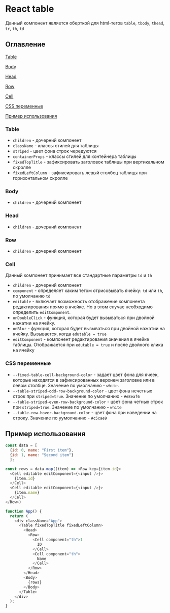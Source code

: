 # React table

Данный компонент является оберткой для html-тегов `table`, `tbody`, `thead`, `tr`, `th`, `td`

## Оглавление

[Table](#Table)

[Body](#Body)

[Head](#Head)

[Row](#Row)

[Cell](#Cell)

[CSS переменные](#CSS_переменные)

[Пример использования](#Пример_использования)

### <a name="Table">Table</a>

- `children` - дочерний компонент
- `className` - классы стилей для таблицы
- `striped` - цвет фона строк чередуются
- `containerProps` - классы стилей для контейнера таблицы
- `fixedTopTitle` - зафиксировать заголовок таблицы при вертикальном скролле
- `fixedLeftColumn` - зафиксировать левый столбец таблицы при горизонтальном скролле

### <a name="Body">Body</a>

- `children` - дочерний компонент

### <a name="Head">Head</a>

- `children` - дочерний компонент

### <a name="Row">Row</a>

- `children` - дочерний компонент

### <a name="Cell">Cell</a>

Данный компонент принимает все стандартные параметры `td` и `th`

- `children` - дочерний компонент
- `component` - определяет каким тегом отрисовывать ячейку: `td` или `th`, по умолчанию `td`
- `editable` - включает возможность отображение компонента редактирования прямо в ячейке. Но в этом случае необходимо определить `editComponent`.
- `onDoubleClick` - функция, которая будет вызываться при двойной нажатии на ячейку.
- `onBlur` - функция, которая будет вызываться при двойной нажатии на ячейку. Вызывается, когда `edutable = true`
- `editComponent` - компонент редактирования значения в ячейке таблицы. Отображается при `edutable = true` и после двойного клика на ячейку

### <a name="CSS_переменные">CSS переменные</a>

- `--fixed-table-cell-background-color` - задает цвет фона для ячеек, которые находятся в зафиксированных верхнем заголовке или в левом столбце. Значение по умолчанию - `white`.
- `--table-striped-odd-row-background-color` - цвет фона нечетных строк при `striped=true`. Значение по умолчанию - `#e8eaf6`
- `--table-striped-even-row-background-color` - цвет фона четных строк при `striped=true`. Значение по умолчанию - `white`
- `--table-row-hover-background-color` - цвет фона при наведении на строку. Значение по уумолчанию - `#c5cae9`

## <a name="Пример_использования">Пример использования</a>

```js
const data = [
  {id: 0, name: "First item"},
  {id: 1, name: "Second item"}
  ];

const rows = data.map((item) => <Row key={item.id}>
  <Cell editable editComponent={<input />}>
    {item.id}
  </Cell>
  <Cell editable editComponent={<input />}>
    {item.name}
  </Cell>
</Row>)

function App() {
  return (
    <div className="App">
      <Table fixedTopTitle fixedLeftColumn>
        <Head>
          <Row>
            <Cell component="th">1
              ID
            </Cell>
            <Cell component="th">
              Name
            </Cell>
          </Row>
        </Head>
        <Body>
          {rows}
        </Body>
      </Table>
    </div>
  );
}
```

